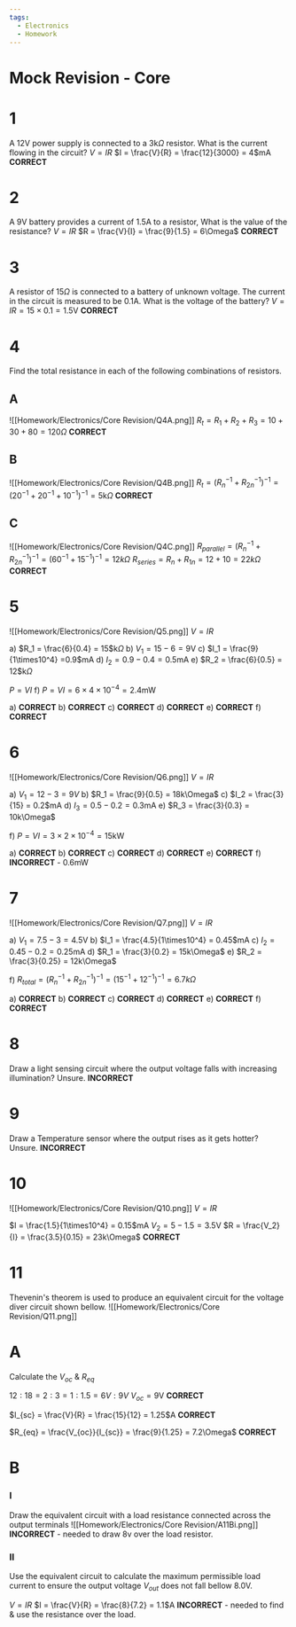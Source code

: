 ```yaml
---
tags:
  - Electronics
  - Homework
---
```

# Mock Revision - Core

# 1
A 12V power supply is connected to a 3k$\Omega$ resistor. What is the current flowing in the circuit?
$V = IR$
$I = \frac{V}{R} = \frac{12}{3000} = 4$mA
**CORRECT**

# 2
A 9V battery provides a current of 1.5A to a resistor, What is the value of the resistance?
$V = IR$
$R = \frac{V}{I} = \frac{9}{1.5} = 6\Omega$
**CORRECT**
# 3
A resistor of 15$\Omega$ is connected to a battery of unknown voltage. The current in the circuit is measured to be 0.1A. What is the voltage of the battery?
$V = IR = 15\times0.1 = 1.5$V
**CORRECT**
# 4
Find the total resistance in each of the following combinations of resistors.

## A
![[Homework/Electronics/Core Revision/Q4A.png]]
$R_t = R_1 + R_2 + R_3 = 10 + 30 + 80 = 120\Omega$
**CORRECT**
## B
![[Homework/Electronics/Core Revision/Q4B.png]]
$R_t = (R_n^{-1} + R_{2n}^{-1})^{-1} = (20^{-1} + 20^{-1} + 10^{-1})^{-1} = 5$k$\Omega$
**CORRECT**
## C
![[Homework/Electronics/Core Revision/Q4C.png]]
$R_{parallel} = (R_n^{-1} + R_{2n}^{-1})^{-1} = (60^{-1} + 15^{-1})^{-1} =12k\Omega$
$R_{series} = R_n + R_{1n} = 12 + 10 = 22k\Omega$
**CORRECT**
# 5
![[Homework/Electronics/Core Revision/Q5.png]]
$V = IR$

a) $R_1 = \frac{6}{0.4} = 15$k$\Omega$
b) $V_1 = 15 - 6 = 9$V
c) $I_1 = \frac{9}{1\times10^4} =0.9$mA
d) $I_2 = 0.9 - 0.4 = 0.5$mA
e) $R_2 = \frac{6}{0.5} = 12$k$\Omega$

$P = VI$
f) $P = VI = 6\times4\times10^{-4} = 2.4$mW

a) **CORRECT**
b) **CORRECT**
c) **CORRECT**
d) **CORRECT**
e) **CORRECT**
f) **CORRECT**
# 6
![[Homework/Electronics/Core Revision/Q6.png]]
$V = IR$

a) $V_1 = 12 - 3 = 9V$
b) $R_1 = \frac{9}{0.5} = 18k\Omega$
c) $I_2 = \frac{3}{15} = 0.2$mA
d) $I_3 = 0.5 - 0.2 = 0.3$mA
e) $R_3 = \frac{3}{0.3} = 10k\Omega$

f) $P = VI = 3\times2\times10^{-4} = 15$kW

a) **CORRECT**
b) **CORRECT**
c) **CORRECT**
d) **CORRECT**
e) **CORRECT**
f) **INCORRECT** - 0.6mW
# 7
![[Homework/Electronics/Core Revision/Q7.png]]
$V = IR$

a) $V_1 = 7.5 - 3 = 4.5$V
b) $I_1 = \frac{4.5}{1\times10^4} = 0.45$mA
c) $I_2 = 0.45 - 0.2 = 0.25$mA
d) $R_1 = \frac{3}{0.2} = 15k\Omega$
e) $R_2 = \frac{3}{0.25} = 12k\Omega$

f) $R_{total} = (R_n^{-1} + R_{2n}^{-1})^{-1} = (15^{-1} + 12^{-1})^{-1} = 6.7k\Omega$

a) **CORRECT**
b) **CORRECT**
c) **CORRECT**
d) **CORRECT**
e) **CORRECT**
f) **CORRECT**
# 8
Draw a light sensing circuit where the output voltage falls with increasing illumination?
Unsure.
**INCORRECT**

# 9
Draw a Temperature sensor where the output rises as it gets hotter?
Unsure.
**INCORRECT**
# 10
![[Homework/Electronics/Core Revision/Q10.png]]
$V = IR$

$I = \frac{1.5}{1\times10^4} = 0.15$mA
$V_2 = 5 - 1.5 = 3.5$V
$R = \frac{V_2}{I} = \frac{3.5}{0.15} = 23k\Omega$
**CORRECT**
# 11
Thevenin's theorem is used to produce an equivalent circuit for the voltage diver circuit shown bellow.
![[Homework/Electronics/Core Revision/Q11.png]]

# A
Calculate the $V_{oc}$ & $R_{eq}$

$12:18 = 2:3 = 1:1.5 = 6V:9V$
$V_{oc} = 9$V
**CORRECT**

$I_{sc} = \frac{V}{R} = \frac{15}{12} = 1.25$A
**CORRECT**

$R_{eq} = \frac{V_{oc}}{I_{sc}} = \frac{9}{1.25} = 7.2\Omega$
**CORRECT**

# B
### I
Draw the equivalent circuit with a load resistance connected across the output terminals
![[Homework/Electronics/Core Revision/A11Bi.png]]
**INCORRECT** - needed to draw 8v over the load resistor.
### II
Use the equivalent circuit to calculate the maximum permissible load current to ensure the output voltage $V_{out}$ does not fall bellow 8.0V.

$V = IR$
$I = \frac{V}{R} = \frac{8}{7.2} = 1.1$A
**INCORRECT** - needed to find & use the resistance over the load.